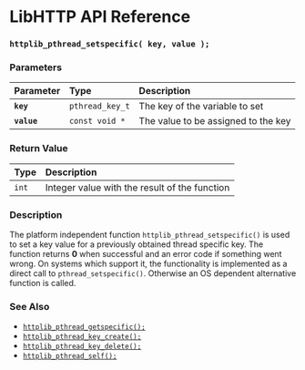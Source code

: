 # LibHTTP API Reference

### `httplib_pthread_setspecific( key, value );`

### Parameters

| Parameter | Type | Description |
| :--- | :--- | :--- |
|**`key`**|`pthread_key_t`|The key of the variable to set|
|**`value`**|`const void *`|The value to be assigned to the key|

### Return Value

| Type | Description |
| :--- | :--- |
|`int`|Integer value with the result of the function|

### Description

The platform independent function `httplib_pthread_setspecific()` is used to set a key value for a previously obtained thread specific key. The function returns **0** when successful and an error code if something went wrong. On systems which support it, the functionality is implemented as a direct call to `pthread_setspecific()`. Otherwise an OS dependent alternative function is called.

### See Also

* [`httplib_pthread_getspecific();`](httplib_pthread_getspecific.md)
* [`httplib_pthread_key_create();`](httplib_pthread_key_create.md)
* [`httplib_pthread_key_delete();`](httplib_pthread_key_delete.md)
* [`httplib_pthread_self();`](httplib_pthread_self.md)
